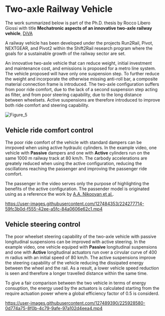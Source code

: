 # Two-axle Railway Vehicle

The work summarized below is part of the Ph.D. thesis by Rocco Libero Giossi with title **Mechatronic aspects of an innovative two-axle railway vehicle**, [DiVA](http://kth.diva-portal.org/smash/person.jsf?pid=authority-person%3A76366&dswid=-2600)

A railway vehicle has been developed under the projects Run2Rail, Pivot, NEXTGEAR, and Pivot2 within the Shift2Rail research program where the goals for a sustainable growth of the railway sector are set.

An innovative two-axle vehicle that can reduce weight, initial investment and maintenance cost, and emissions is proposed for a metro line system. The vehicle proposed will have only one suspension step. To further reduce the weight and incorporate the otherwise missing anti-roll bar, a composite material connection frame is introduced. The two-axle configuration suffers from poor ride comfort, due to the lack of a second suspension step acting as filter, and from poor steering capability, due to the long distance between wheelsets. Active suspensions are therefore introduced to improve both ride comfort and steering capability.

![Figure_5](https://user-images.githubusercontent.com/127489390/224280696-bffff5d7-d4c2-4138-8d3d-ea6bd758027a.png)

## Vehicle ride comfort control

The poor ride comfort of the vehicle with standard dampers can be imrpoved when using active hydraulic cylinders. In the example video, one vehicle with **Passive** dampers and one with **Active** cylinders run on the same 1000 m railway track at 80 km/h. The carbody accelerations are greately reduced when using the active configuration, reducing the oscillations reaching the passenger and improving the passenger ride comfort.

The passenger in the video serves only the purpose of highlighting the benefits of the active configuration. The passender model is originated using as a reference the work by [A.A. Nikooyan et al.](https://journals.sagepub.com/doi/10.1177/0954411911424210#bibr44-0954411911424210).

https://user-images.githubusercontent.com/127484353/224277714-59fc3b0d-f555-42ee-a5fc-84a0606e62c1.mp4

## Vehicle steering control

The poor wheelset steering capability of the two-axle vehicle with passive longitudinal suspensions can be improved with active steering. In the example video, one vehicle equiped with **Passive** longitudinal suspensions and one with **Active** longitudinal actuators run over a cirvular curve of 400 m radius with an initial speed of 80 km/h. The active suspensions improve the steering capability of the vehicle reducing the dissipated energy between the wheel and the rail. As a result, a lower vehicle speed reduction is seen and therefore a longer travelled distance within the same time.

To give a fair comparison between the two vehicle in terms of energy consuption, the energy used by the actuators is calculated starting from the require actuation power where a global efficiency factor of 0.5 is considerd.

https://user-images.githubusercontent.com/127489390/225928580-0d774a75-8f0b-4c79-9afe-97a102d4eea4.mp4


